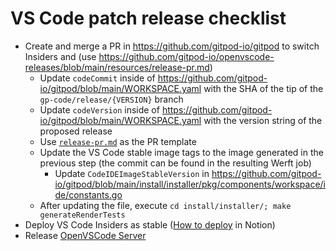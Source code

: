 # VS Code patch release checklist

- Create and merge a PR in https://github.com/gitpod-io/gitpod to switch Insiders and (use https://github.com/gitpod-io/openvscode-releases/blob/main/resources/release-pr.md)
    - Update `codeCommit` inside of https://github.com/gitpod-io/gitpod/blob/main/WORKSPACE.yaml with the SHA of the tip of the `gp-code/release/{VERSION}` branch
    - Update `codeVersion` inside of https://github.com/gitpod-io/gitpod/blob/main/WORKSPACE.yaml with the version string of the proposed release
    - Use [`release-pr.md`](https://github.com/gitpod-io/openvscode-releases/blob/main/resources/release-pr.md) as the PR template
    - Update the VS Code stable image tags to the image generated in the previous step (the commit can be found in the resulting Werft job) 
	    - Update `CodeIDEImageStableVersion` in https://github.com/gitpod-io/gitpod/blob/main/install/installer/pkg/components/workspace/ide/constants.go
	- After updating the file, execute `cd install/installer/; make generateRenderTests`
- Deploy VS Code Insiders as stable ([How to deploy](https://www.notion.so/gitpod/How-to-deploy-IDE-e66a8219add74f2090bfc08104f91445) in Notion)
- Release [OpenVSCode Server](https://github.com/gitpod-io/openvscode-server)
